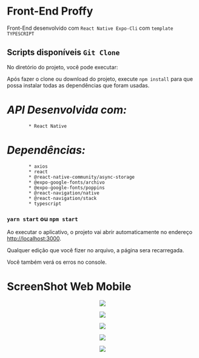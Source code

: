 # Front-End Proffy

Front-End desenvolvido com `React Native Expo-Cli` com `template TYPESCRIPT`

## Scripts disponíveis `Git Clone`

No diretório do projeto, você pode executar:

Após fazer o clone ou download do projeto, execute `npm install` para que possa instalar todas as dependências que foram usadas.

# *API Desenvolvida com:*<br />
            * React Native

# *Dependências:*<br />
            * axios
            * react
            * @react-native-community/async-storage
            * @expo-google-fonts/archivo
            * @expo-google-fonts/poppins
            * @react-navigation/native
            * @react-navigation/stack            
            * typescript

### `yarn start` ou `npm start`

Ao executar o aplicativo, o projeto vai abrir automaticamente no endereço [http://localhost:3000](http://localhost:3000).

Qualquer edição que você fizer no arquivo, a página sera recarregada.<br />

Você também verá os erros no console.

# ScreenShot Web Mobile
<p align="center">
<img src="https://github.com/giljrsantos/next-level-week-2-mobile/blob/master/src/assets/images/screenShot/Screenshot_1.jpg">
</p>
<p align="center">
<img src="https://github.com/giljrsantos/next-level-week-2-mobile/blob/master/src/assets/images/screenShot/Screenshot_2.jpg">
</p>
<p align="center">
<img src="https://github.com/giljrsantos/next-level-week-2-mobile/blob/master/src/assets/images/screenShot/Screenshot_3.jpg">
</p>
<p align="center">
<img src="https://github.com/giljrsantos/next-level-week-2-mobile/blob/master/src/assets/images/screenShot/Screenshot_4.jpg">
</p>
<p align="center">
<img src="https://github.com/giljrsantos/next-level-week-2-mobile/blob/master/src/assets/images/screenShot/Screenshot_5.jpg">
</p>
